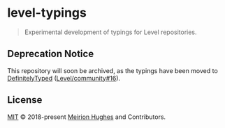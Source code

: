 # level-typings

> Experimental development of typings for Level repositories.

## Deprecation Notice

This repository will soon be archived, as the typings have been moved to [DefinitelyTyped](https://github.com/DefinitelyTyped/DefinitelyTyped) ([Level/community#16](https://github.com/Level/community/issues/16)).

## License

[MIT](./LICENSE) © 2018-present [Meirion Hughes](https://github.com/MeirionHughes) and Contributors.
